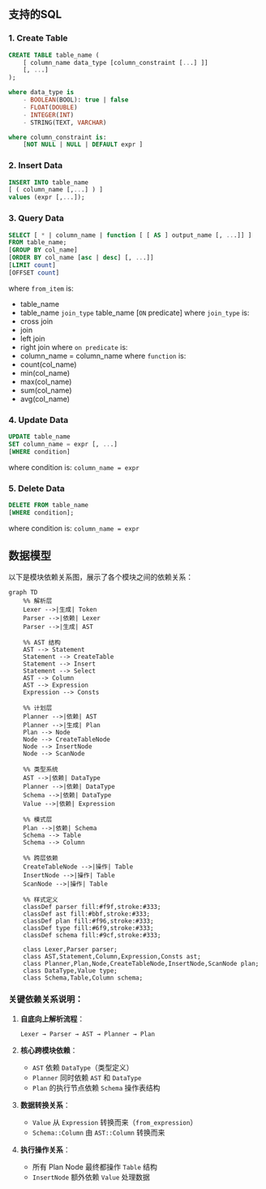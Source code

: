
## 支持的SQL

### 1. Create Table
``` sql
CREATE TABLE table_name (
    [ column_name data_type [column_constraint [...] ]]
    [, ...]
);

where data_type is
    - BOOLEAN(BOOL): true | false
    - FLOAT(DOUBLE)
    - INTEGER(INT)
    - STRING(TEXT, VARCHAR)

where column_constraint is:
    [NOT NULL | NULL | DEFAULT expr ]
```

### 2. Insert Data
``` sql
INSERT INTO table_name
[ ( column_name [,...] ) ]
values (expr [,...]);
```

### 3. Query Data
``` sql
SELECT [ * | column_name | function [ [ AS ] output_name [, ...]] ]
FROM table_name;
[GROUP BY col_name]
[ORDER BY col_name [asc | desc] [, ...]]
[LIMIT count]
[OFFSET count]
```
where `from_item` is:
- table_name
- table_name `join_type` table_name [`ON` predicate]
where `join_type` is:
- cross join
- join
- left join
- right join
where `on predicate` is:
- column_name = column_name
where `function` is:
- count(col_name)
- min(col_name)
- max(col_name)
- sum(col_name)
- avg(col_name)

### 4. Update Data
``` sql
UPDATE table_name
SET column_name = expr [, ...]
[WHERE condition]
```
where condition is: `column_name = expr`


### 5. Delete Data
``` sql
DELETE FROM table_name
[WHERE condition];
```

where condition is: `column_name = expr`

## 数据模型

以下是模块依赖关系图，展示了各个模块之间的依赖关系：

```mermaid
graph TD
    %% 解析层
    Lexer -->|生成| Token
    Parser -->|依赖| Lexer
    Parser -->|生成| AST
    
    %% AST 结构
    AST --> Statement
    Statement --> CreateTable
    Statement --> Insert
    Statement --> Select
    AST --> Column
    AST --> Expression
    Expression --> Consts
    
    %% 计划层
    Planner -->|依赖| AST
    Planner -->|生成| Plan
    Plan --> Node
    Node --> CreateTableNode
    Node --> InsertNode
    Node --> ScanNode
    
    %% 类型系统
    AST -->|依赖| DataType
    Planner -->|依赖| DataType
    Schema -->|依赖| DataType
    Value -->|依赖| Expression
    
    %% 模式层
    Plan -->|依赖| Schema
    Schema --> Table
    Schema --> Column
    
    %% 跨层依赖
    CreateTableNode -->|操作| Table
    InsertNode -->|操作| Table
    ScanNode -->|操作| Table
    
    %% 样式定义
    classDef parser fill:#f9f,stroke:#333;
    classDef ast fill:#bbf,stroke:#333;
    classDef plan fill:#f96,stroke:#333;
    classDef type fill:#6f9,stroke:#333;
    classDef schema fill:#9cf,stroke:#333;
    
    class Lexer,Parser parser;
    class AST,Statement,Column,Expression,Consts ast;
    class Planner,Plan,Node,CreateTableNode,InsertNode,ScanNode plan;
    class DataType,Value type;
    class Schema,Table,Column schema;
```

### 关键依赖关系说明：

1. **自底向上解析流程**：
   ```
   Lexer → Parser → AST → Planner → Plan
   ```

2. **核心跨模块依赖**：
   - `AST` 依赖 `DataType`（类型定义）
   - `Planner` 同时依赖 `AST` 和 `DataType`
   - `Plan` 的执行节点依赖 `Schema` 操作表结构

3. **数据转换关系**：
   - `Value` 从 `Expression` 转换而来（`from_expression`）
   - `Schema::Column` 由 `AST::Column` 转换而来

4. **执行操作关系**：
   - 所有 Plan Node 最终都操作 `Table` 结构
   - `InsertNode` 额外依赖 `Value` 处理数据


